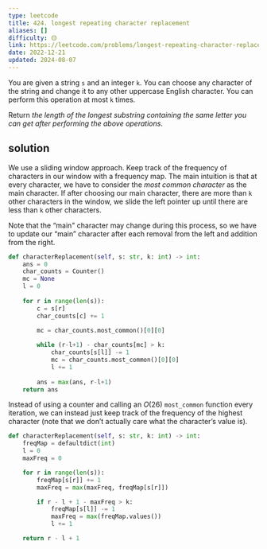 ```yaml
---
type: leetcode
title: 424. longest repeating character replacement
aliases: []
difficulty: 🟡
link: https://leetcode.com/problems/longest-repeating-character-replacement/
date: 2022-12-21
updated: 2024-08-07
---
```


You are given a string `s` and an integer `k`. You can choose any character of the string and change it to any other uppercase English character. You can perform this operation at most `k` times.

Return _the length of the longest substring containing the same letter you can get after performing the above operations_.

## solution

We use a sliding window approach. Keep track of the frequency of characters in our window with a frequency map.
The main intuition is that at every character, we have to consider the _most common character_ as the main character. If after choosing our main character, there are more than `k` other characters in the window, we slide the left pointer up until there are less than `k` other characters.

Note that the “main" character may change during this process, so we have to update our “main” character after each removal from the left and addition from the right.

```python
def characterReplacement(self, s: str, k: int) -> int:
	ans = 0
	char_counts = Counter()
	mc = None
	l = 0
	  
	for r in range(len(s)):
		c = s[r]
		char_counts[c] += 1
	  
		mc = char_counts.most_common()[0][0]

		while (r-l+1) - char_counts[mc] > k:
			char_counts[s[l]] -= 1
			mc = char_counts.most_common()[0][0]
			l += 1
	  
		ans = max(ans, r-l+1)
	return ans
```

Instead of using a counter and calling an $O(26)$ `most_common` function every iteration, we can instead just keep track of the frequency of the highest character (note that we don’t actually care what the character’s value is).

```python
def characterReplacement(self, s: str, k: int) -> int:
	freqMap = defaultdict(int)
	l = 0
	maxFreq = 0

	for r in range(len(s)):
		freqMap[s[r]] += 1
		maxFreq = max(maxFreq, freqMap[s[r]])

		if r - l + 1 - maxFreq > k:
			freqMap[s[l]] -= 1
			maxFreq = max(freqMap.values())
			l += 1

	return r - l + 1
```
